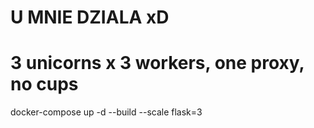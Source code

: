 # U MNIE DZIALA xD
# 3 unicorns x 3 workers, one proxy, no cups

docker-compose up -d --build --scale flask=3

